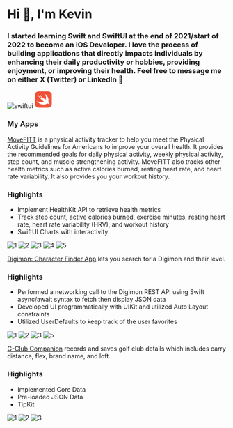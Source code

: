 <h1 align="left">Hi 👋, I'm Kevin</h1>
<h3 align="left"> I started learning Swift and SwiftUI at the end of 2021/start of 2022 to become an iOS Developer.  I love the process of building applications that directly impacts individuals by enhancing their daily productivity or hobbies, providing enjoyment, or improving their health. Feel free to message me on either X (Twitter) or LinkedIn 😬</h3>
<p><img src="https://developer.apple.com/assets/elements/icons/swiftui/swiftui-96x96_2x.png" alt="swiftui" width="40" height="40"/> <img src="https://raw.githubusercontent.com/devicons/devicon/master/icons/swift/swift-original.svg" alt="swift" width="40" height="40"/></p>

<h3 align="left">My Apps</h3>

[MoveFITT](https://apps.apple.com/us/app/movefitt/id6447447533) 
is a physical activity tracker to help you meet the Physical Activity Guidelines for Americans to improve your overall health. It provides the recommended goals for daily physical activity, weekly physical activity, step count, and muscle strengthening activity. MoveFITT also tracks other health metrics such as active calories burned, resting heart rate, and heart rate variability. It also provides you your workout history.

 
### Highlights
- Implement HealthKit API to retrieve health metrics
- Track step count, active calories burned, exercise minutes, resting heart rate, heart rate variability (HRV), and workout history
- SwiftUI Charts with interactivity

![1](https://github.com/kevinjeon6/kevinjeon6/assets/80538229/ef156993-742c-4400-b3f6-865eed128c77)
![2](https://github.com/kevinjeon6/kevinjeon6/assets/80538229/e3ce1886-4e2f-417f-b5a2-e973f145aea0)
![3](https://github.com/kevinjeon6/kevinjeon6/assets/80538229/6e3f9213-6004-4061-ac4c-fff9cd8f59c2)
![4](https://github.com/kevinjeon6/kevinjeon6/assets/80538229/2167eb0a-2458-4045-82b2-f2d4c3103a05)
![5](https://github.com/kevinjeon6/kevinjeon6/assets/80538229/42839a9a-a60a-4ed3-8056-c85664f1deec)









[Digimon: Character Finder App](https://apps.apple.com/us/app/digimon-character-finder/id6449167225) 
lets you search for a Digimon and their level.

### Highlights
- Performed a networking call to the Digimon REST API using Swift async/await syntax to fetch then display JSON data
- Developed UI programmatically with UIKit and utilized Auto Layout constraints
- Utilized UserDefaults to keep track of the user favorites

![1](https://github.com/kevinjeon6/kevinjeon6/assets/80538229/7dc520db-e82f-448d-b80b-b41ea5aeb939)
![2](https://github.com/kevinjeon6/kevinjeon6/assets/80538229/7a4b8f55-4f66-403a-ac15-5d4f93d7c0e0)
![3](https://github.com/kevinjeon6/kevinjeon6/assets/80538229/1947cd87-37a1-4034-b81c-279c9afadc93)
![5](https://github.com/kevinjeon6/kevinjeon6/assets/80538229/7197c88f-f4f6-45d5-9950-e5d27ade5712)





[G-Club Companion](https://apps.apple.com/us/app/g-club-companion/id6478062970) records and saves golf club details which includes carry distance, flex, brand name, and loft.

### Highlights
- Implemented Core Data
- Pre-loaded JSON Data 
- TipKit

![1](https://github.com/kevinjeon6/kevinjeon6/assets/80538229/e5625460-42d1-42f6-9ae0-b43332eb1c60)
![2](https://github.com/kevinjeon6/kevinjeon6/assets/80538229/e0080b19-7c7b-45d0-99db-63e723a12e08)
![3](https://github.com/kevinjeon6/kevinjeon6/assets/80538229/c068f40a-1bec-4588-a6c7-2d726b93d2f5)


